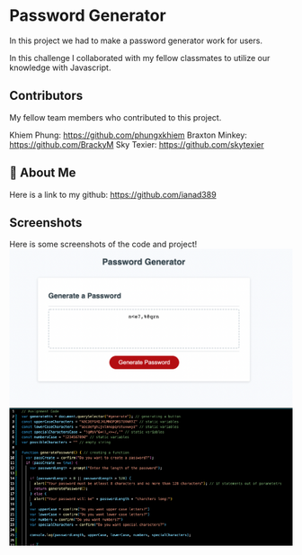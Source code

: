 
# Password Generator

In this project we had to make a password generator work for users. 

In this challenge I collaborated with my fellow classmates to utilize our knowledge with Javascript.

## Contributors

My fellow team members who contributed to this project.

Khiem Phung: https://github.com/phungxkhiem
Braxton Minkey: https://github.com/BrackyM
Sky Texier: https://github.com/skytexier

## 🚀 About Me
Here is a link to my github: https://github.com/ianad389

## Screenshots
Here is some screenshots of the code and project! 
![App](/Screen%20Shot%202022-08-18%20at%203.58.26%20PM.png)
![App](/Screen%20Shot%202022-08-18%20at%203.59.04%20PM.png)